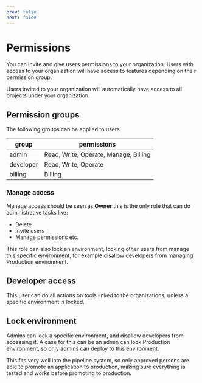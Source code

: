 ```yaml
---
prev: false
next: false
---
```

# Permissions

You can invite and give users permissions to your organization. Users with access to your organization will have access to features
depending on their permission group.

Users invited to your organization will automatically have access to all projects under your organization.

## Permission groups

The following groups can be applied to users.

| group | permissions |
| ----- | ------ |
| admin | Read, Write, Operate, Manage, Billing |
| developer | Read, Write, Operate |
| billing | Billing |

### Manage access

Manage access should be seen as **Owner** this is the only role that can do administrative tasks like:

- Delete
- Invite users
- Manage permissions etc.

This role can also lock an environment, locking other users from manage this specific environment, for example disallow developers from
managing Production environment.

## Developer access

This user can do all actions on tools linked to the organizations, unless a specific environment is locked.

## Lock environment

Admins can lock a specific environment, and disallow developers from accessing it. A case for this can be
an admin can lock Production environment, so only admins can deploy to this environment.

This fits very well into the pipeline system, so only approved persons are able to promote an application to production, making sure
everything is tested and works before promoting to production.
